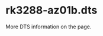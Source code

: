 # rk3288-az01b.dts

More DTS information on the [](Linux-DTSs.md) page.

<code-block src="dts/rk3288-az01b.dts" />
